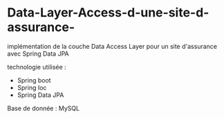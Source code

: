 # Data-Layer-Access-d-une-site-d-assurance-
implémentation de la couche Data Access Layer pour un site d'assurance avec Spring Data JPA 

technologie utilisée :
 - Spring boot
 - Spring Ioc
 - Spring Data JPA

Base de donnée : MySQL 
